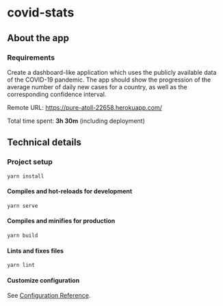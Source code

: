 # covid-stats

## About the app
### Requirements
Create a dashboard-like application which uses the publicly available data  of the COVID-19 pandemic. The app should show the progression of the average number of daily new cases for a country, as well as the corresponding confidence interval.

Remote URL: https://pure-atoll-22658.herokuapp.com/

Total time spent: **3h 30m** (including deployment)

## Technical details

### Project setup
```
yarn install
```

#### Compiles and hot-reloads for development
```
yarn serve
```

#### Compiles and minifies for production
```
yarn build
```

#### Lints and fixes files
```
yarn lint
```

#### Customize configuration
See [Configuration Reference](https://cli.vuejs.org/config/).
